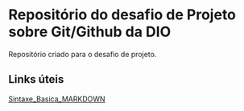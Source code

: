 # Repositório do desafio de Projeto sobre Git/Github da DIO
Repositório criado para o desafio de projeto.

## Links úteis
[Sintaxe_Basica_MARKDOWN](https://www.markdownguide.org/basic-syntax/)
